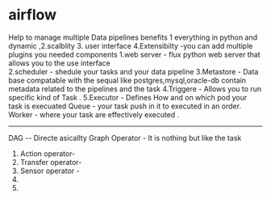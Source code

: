 # airflow
 Help to manage multiple Data pipelines
benefits 1 everything in python and dynamic ,2.scalblity 3. user interface 4.Extensibilty -you can add multiple plugins you needed 
components 
1.web server - flux python web server that allows you to the use interface  
2.scheduler  - shedule your tasks and your data pipeline 
3.Metastore  - Data base compatable with the sequal like postgres,mysql,oracle-db contain metadata related to the pipelines and the task 
4.Triggere - Allows you to run specific kind of Task .
5.Executor - Defines How and on which pod your task is execuated 
Queue - your task push in it to executed in an order.
Worker - where your task are effectively executed .
****
DAG -- Directe asicallty Graph
Operator - It is nothing but like the task 
1. Action operator-
2. Transfer operator-
3. Sensor operator -
4.
5.
